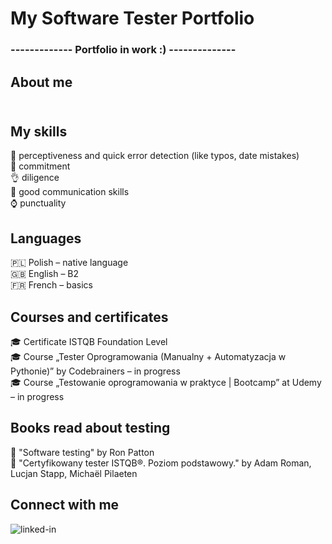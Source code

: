 # My Software Tester Portfolio <br>
### ------------- Portfolio in work :) --------------<br>

## About me <br><br>

## My skills <br>
:eyes: perceptiveness and quick error detection (like typos, date mistakes) <br>
:muscle: commitment <br>
:ok_hand: diligence <br>
:couple: good communication skills <br>
:watch: punctuality <br>

## Languages <br>
🇵🇱 Polish – native language <br>
:gb: English – B2 <br>
:fr: French – basics <br>

## Courses and certificates <br>
:mortar_board: Certificate ISTQB Foundation Level <br>
:mortar_board: Course „Tester Oprogramowania (Manualny + Automatyzacja w Pythonie)” by Codebrainers – in progress <br>
:mortar_board: Course „Testowanie oprogramowania w praktyce | Bootcamp” at Udemy – in progress <br>

## Books read about testing <br>
:book: "Software testing" by Ron Patton <br>
:book: "Certyfikowany tester ISTQB®. Poziom podstawowy." by Adam Roman, Lucjan Stapp, Michaël Pilaeten <br>


## Connect with me<br>
[<img align="left" alt="linked-in" src="https://img.shields.io/badge/linkedin-%230077B5.svg?&style=for-the-badge&logo=linkedin&logoColor=white" />](https://www.linkedin.com/in/katarzyna-jaworska-b091a32aa/)

<br>





<!--
**katjaworska/katjaworska** is a ✨ _special_ ✨ repository because its `README.md` (this file) appears on your GitHub profile.

Here are some ideas to get you started:

- 🔭 I’m currently working on ...
- 🌱 I’m currently learning ...
- 👯 I’m looking to collaborate on ...
- 🤔 I’m looking for help with ...
- 💬 Ask me about ...
- 📫 How to reach me: ...
- 😄 Pronouns: ...
- ⚡ Fun fact: ...
-->
